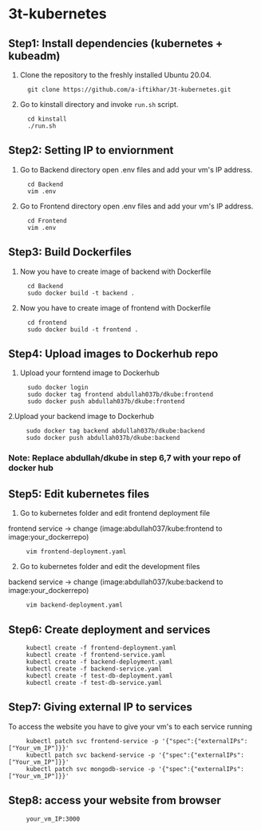 # 3t-kubernetes

## Step1: Install dependencies (kubernetes + kubeadm)
1. Clone the repository to the freshly installed Ubuntu 20.04.

         git clone https://github.com/a-iftikhar/3t-kubernetes.git
     
2. Go to kinstall directory and invoke `run.sh` script.
         
         cd kinstall
         ./run.sh  

## Step2: Setting IP to enviornment 

1. Go to Backend directory open .env files and add your vm's IP address.
         
         cd Backend
         vim .env

2. Go to Frontend directory open .env files and add your vm's IP address.
         
         cd Frontend
         vim .env
         
## Step3: Build Dockerfiles

1. Now you have to create image of backend with Dockerfile
         
         cd Backend
         sudo docker build -t backend .

2. Now you have to create image of frontend with Dockerfile
         
         cd frontend
         sudo docker build -t frontend .
         
## Step4: Upload images to Dockerhub repo
         
1. Upload your forntend image to Dockerhub
         
         sudo docker login
         sudo docker tag frontend abdullah037b/dkube:frontend
         sudo docker push abdullah037b/dkube:frontend

2.Upload your backend image to Dockerhub

         sudo docker tag backend abdullah037b/dkube:backend
         sudo docker push abdullah037b/dkube:backend
         
### Note: Replace abdullah/dkube in step 6,7 with your repo of docker hub

## Step5: Edit kubernetes files

1. Go to kubernetes folder and edit frontend deployment file

frontend service -> change (image:abdullah037/kube:frontend to image:your_dockerrepo)
         
         vim frontend-deployment.yaml 

2. Go to kubernetes folder and edit the development files

backend service -> change (image:abdullah037/kube:backend to image:your_dockerrepo)
         
         vim backend-deployment.yaml
         
## Step6: Create deployment and services 

         kubectl create -f frontend-deployment.yaml
         kubectl create -f frontend-service.yaml
         kubectl create -f backend-deployment.yaml
         kubectl create -f backend-service.yaml
         kubectl create -f test-db-deployment.yaml
         kubectl create -f test-db-service.yaml

## Step7: Giving external IP to services

To access the website you have to give your vm's to each service running
         
         kubectl patch svc frontend-service -p '{"spec":{"externalIPs":["Your_vm_IP"]}}' 
         kubectl patch svc backend-service -p '{"spec":{"externalIPs":["Your_vm_IP"]}}'
         kubectl patch svc mongodb-service -p '{"spec":{"externalIPs":["Your_vm_IP"]}}'

## Step8: access your website from browser
          
         your_vm_IP:3000












